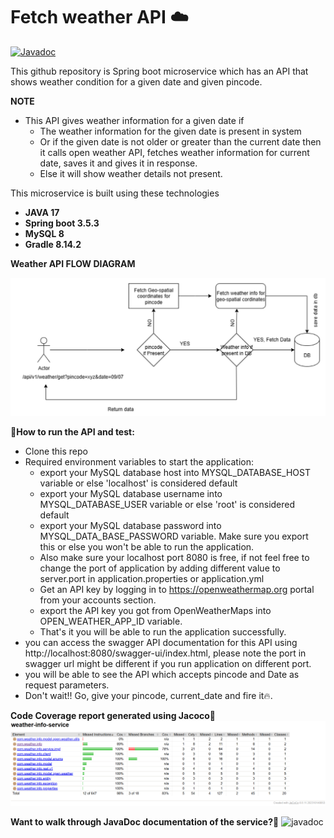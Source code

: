 # Fetch weather API ☁️
[![Javadoc](https://img.shields.io/badge/JavaDoc-Online-green)](https://praneetha14.github.io/weather-information-service/javadoc/)

This github repository is Spring boot microservice which has an API
that shows weather condition for a given date and given pincode.

**NOTE**
+ This API gives weather information for a given date if 
  + The weather information for the given date is present in system
  + Or if the given date is not older or greater than the current date then it calls open weather API, fetches weather information 
    for current date, saves it and gives it in response. 
  + Else it will show weather details not present.

This microservice is built using these technologies
+ **JAVA 17**
+ **Spring boot 3.5.3**
+ **MySQL 8**
+ **Gradle 8.14.2**

**Weather API FLOW DIAGRAM**

![Weather-info-service flow](src/main/resources/flow_diagram.png)

🚀**How to run the API and test:**
+ Clone this repo
+ Required environment variables to start the application:
  + export your MySQL database host into MYSQL_DATABASE_HOST variable or else 'localhost' is considered default
  + export your MySQL database username into MYSQL_DATABASE_USER variable or else 'root' is considered default
  + export your MySQL database password into MYSQL_DATA_BASE_PASSWORD variable. Make sure you export this or else you 
    won't be able to run the application.
  + Also make sure your localhost port 8080 is free, if not feel free to change the port of application by adding different value to server.port in application.properties or application.yml
  + Get an API key by logging in to https://openweathermap.org portal from your accounts section.
  + export the API key you got from OpenWeatherMaps into OPEN_WEATHER_APP_ID variable.
  + That's it you will be able to run the application successfully.
+ you can access the swagger API documentation for this API using http://localhost:8080/swagger-ui/index.html, please note the port in swagger url might be different if you run application on different port.
+ you will be able to see the API which accepts pincode and Date as request parameters.
+ Don't wait!! Go, give your pincode, current_date and fire it🔥.

**Code Coverage report generated using Jacoco**📄
![code-coverage-report](src/main/resources/code_coverage.png)

**Want to walk through JavaDoc documentation of the service?🤔** 
![javadoc](https://praneetha14.github.io/weather-information-service/javadoc/)